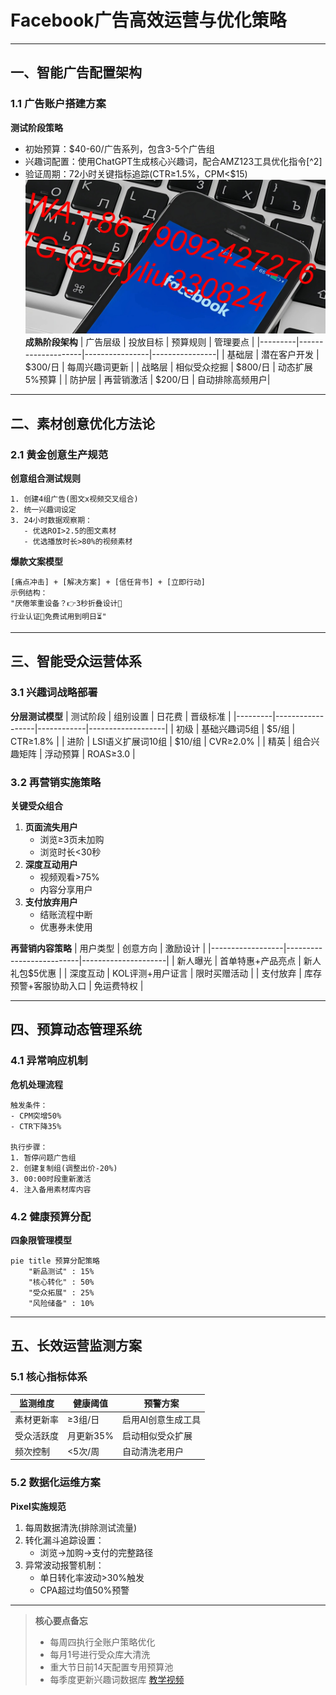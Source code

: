 
# Facebook广告高效运营与优化策略

---

## 一、智能广告配置架构

### 1.1 广告账户搭建方案
**测试阶段策略**
- 初始预算：$40-60/广告系列，包含3-5个广告组
- 兴趣词配置：使用ChatGPT生成核心兴趣词，配合AMZ123工具优化指令[^2]
- 验证周期：72小时关键指标追踪(CTR≥1.5%，CPM<$15)
![替代文字](微信图片_20250328135415.jpg)
**成熟阶段架构**
| 广告层级 | 投放目标           | 预算规则        | 管理要点       |
|---------|--------------------|----------------|----------------|
| 基础层   | 潜在客户开发       | $300/日         | 每周兴趣词更新  |
| 战略层   | 相似受众挖掘       | $800/日         | 动态扩展5%预算 |
| 防护层   | 再营销激活         | $200/日         | 自动排除高频用户|

---

## 二、素材创意优化方法论

### 2.1 黄金创意生产规范
**创意组合测试规则**
```step
1. 创建4组广告(图文x视频交叉组合)
2. 统一兴趣词设定
3. 24小时数据观察期：
   - 优选ROI>2.5的图文素材
   - 优选播放时长>80%的视频素材
```

**爆款文案模型**
```
[痛点冲击] + [解决方案] + [信任背书] + [立即行动]
示例结构：
"厌倦笨重设备？👉3秒折叠设计💼
行业认证🌟免费试用到明日⏳"
```

---

## 三、智能受众运营体系

### 3.1 兴趣词战略部署
**分层测试模型**
| 测试阶段 | 组别设置          | 日花费      | 晋级标准          |
|---------|------------------|------------|-------------------|
| 初级     | 基础兴趣词5组    | $5/组       | CTR≥1.8%         |
| 进阶     | LSI语义扩展词10组 | $10/组      | CVR≥2.0%         |
| 精英     | 组合兴趣矩阵      | 浮动预算    | ROAS≥3.0          |

### 3.2 再营销实施策略
**关键受众组合**
1. **页面流失用户**
   - 浏览≥3页未加购
   - 浏览时长<30秒
2. **深度互动用户**
   - 视频观看>75%
   - 内容分享用户
3. **支付放弃用户**
   - 结账流程中断
   - 优惠券未使用

**再营销内容策略**
| 用户类型         | 创意方向                 | 激励设计             |
|------------------|--------------------------|---------------------|
| 新人曝光         | 首单特惠+产品亮点        | 新人礼包$5优惠      |
| 深度互动         | KOL评测+用户证言         | 限时买赠活动        |
| 支付放弃         | 库存预警+客服协助入口     | 免运费特权          |

---

## 四、预算动态管理系统

### 4.1 异常响应机制
**危机处理流程**
```plaintext
触发条件：
- CPM突增50%
- CTR下降35%

执行步骤：
1. 暂停问题广告组
2. 创建复制组(调整出价-20%)
3. 00:00时段重新激活
4. 注入备用素材库内容
```

### 4.2 健康预算分配
**四象限管理模型**
```mermaid
pie title 预算分配策略
    "新品测试" : 15%
    "核心转化" : 50%
    "受众拓展" : 25%
    "风险储备" : 10%
```

---

## 五、长效运营监测方案

### 5.1 核心指标体系
| 监测维度        | 健康阈值      | 预警方案                      |
|-----------------|--------------|-------------------------------|
| 素材更新率       | ≥3组/日      | 启用AI创意生成工具             |
| 受众活跃度       | 月更新35%    | 启动相似受众扩展               |
| 频次控制        | <5次/周      | 自动清洗老用户                 |

### 5.2 数据化运维方案
**Pixel实施规范**
1. 每周数据清洗(排除测试流量)
2. 转化漏斗追踪设置：
   - 浏览→加购→支付的完整路径
3. 异常波动报警机制：
   - 单日转化率波动>30%触发
   - CPA超过均值50%预警

---

> **核心要点备忘**
> - 每周四执行全账户策略优化
> - 每月1号进行受众库大清洗
> - 重大节日前14天配置专用预算池
> - 每季度更新兴趣词数据库
[教学视频](https://youtube.com/shorts/BW5HAdV31Kg?feature=share)
